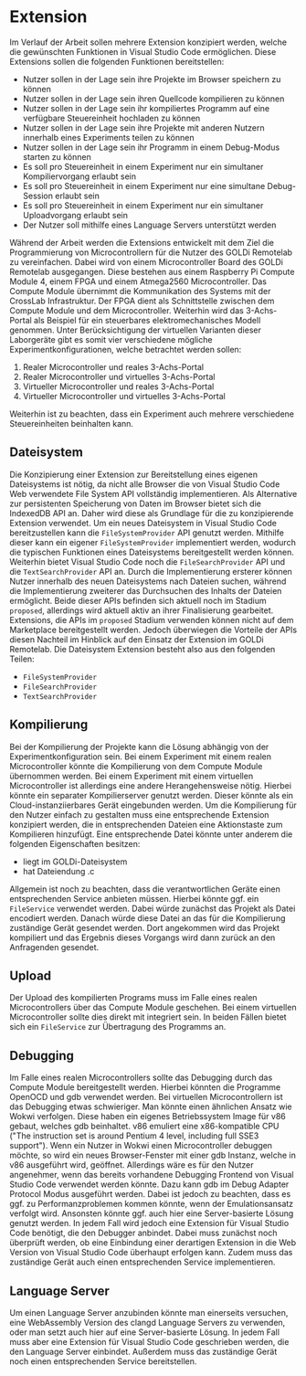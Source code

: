 # Extension

Im Verlauf der Arbeit sollen mehrere Extension konzipiert werden, welche die gewünschten Funktionen in Visual Studio Code ermöglichen. Diese Extensions sollen die folgenden Funktionen bereitstellen:

- Nutzer sollen in der Lage sein ihre Projekte im Browser speichern zu können
- Nutzer sollen in der Lage sein ihren Quellcode kompilieren zu können
- Nutzer sollen in der Lage sein ihr kompiliertes Programm auf eine verfügbare Steuereinheit hochladen zu können
- Nutzer sollen in der Lage sein ihre Projekte mit anderen Nutzern innerhalb eines Experiments teilen zu können
- Nutzer sollen in der Lage sein ihr Programm in einem Debug-Modus starten zu können
- Es soll pro Steuereinheit in einem Experiment nur ein simultaner Kompiliervorgang erlaubt sein
- Es soll pro Steuereinheit in einem Experiment nur eine simultane Debug-Session erlaubt sein
- Es soll pro Steuereinheit in einem Experiment nur ein simultaner Uploadvorgang erlaubt sein
- Der Nutzer soll mithilfe eines Language Servers unterstützt werden

Während der Arbeit werden die Extensions entwickelt mit dem Ziel die Programmierung von Microcontrollern für die Nutzer des GOLDi Remotelab zu vereinfachen. Dabei wird von einem Microcontroller Board des GOLDi Remotelab ausgegangen. Diese bestehen aus einem Raspberry Pi Compute Module 4, einem FPGA und einem Atmega2560 Microcontroller. Das Compute Module übernimmt die Kommunikation des Systems mit der CrossLab Infrastruktur. Der FPGA dient als Schnittstelle zwischen dem Compute Module und dem Microcontroller. Weiterhin wird das 3-Achs-Portal als Beispiel für ein steuerbares elektromechanisches Modell genommen. Unter Berücksichtigung der virtuellen Varianten dieser Laborgeräte gibt es somit vier verschiedene mögliche Experimentkonfigurationen, welche betrachtet werden sollen:

1. Realer Microcontroller und reales 3-Achs-Portal
2. Realer Microcontroller und virtuelles 3-Achs-Portal
3. Virtueller Microcontroller und reales 3-Achs-Portal
4. Virtueller Microcontroller und virtuelles 3-Achs-Portal

Weiterhin ist zu beachten, dass ein Experiment auch mehrere verschiedene Steuereinheiten beinhalten kann.

## Dateisystem

Die Konzipierung einer Extension zur Bereitstellung eines eigenen Dateisystems ist nötig, da nicht alle Browser die von Visual Studio Code Web verwendete File System API vollständig implementieren. Als Alternative zur persistenten Speicherung von Daten im Browser bietet sich die IndexedDB API an. Daher wird diese als Grundlage für die zu konzipierende Extension verwendet. Um ein neues Dateisystem in Visual Studio Code bereitzustellen kann die `FileSystemProvider` API genutzt werden. Mithilfe dieser kann ein eigener `FileSystemProvider` implementiert werden, wodurch die typischen Funktionen eines Dateisystems bereitgestellt werden können. Weiterhin bietet Visual Studio Code noch die `FileSearchProvider` API und die `TextSearchProvider` API an. Durch die Implementierung ersterer können Nutzer innerhalb des neuen Dateisystems nach Dateien suchen, während die Implementierung zweiterer das Durchsuchen des Inhalts der Dateien ermöglicht. Beide dieser APIs befinden sich aktuell noch im Stadium `proposed`, allerdings wird aktuell aktiv an ihrer Finalisierung gearbeitet. Extensions, die APIs im `proposed` Stadium verwenden können nicht auf dem Marketplace bereitgestellt werden. Jedoch überwiegen die Vorteile der APIs diesen Nachteil im Hinblick auf den Einsatz der Extension im GOLDi Remotelab. Die Dateisystem Extension besteht also aus den folgenden Teilen:

- `FileSystemProvider`
- `FileSearchProvider`
- `TextSearchProvider`

## Kompilierung

Bei der Kompilierung der Projekte kann die Lösung abhängig von der Experimentkonfiguration sein. Bei einem Experiment mit einem realen Microcontroller könnte die Kompilierung von dem Compute Module übernommen werden. Bei einem Experiment mit einem virtuellen Microcontroller ist allerdings eine andere Herangehensweise nötig. Hierbei könnte ein separater Kompilierserver genutzt werden. Dieser könnte als ein Cloud-instanziierbares Gerät eingebunden werden. Um die Kompilierung für den Nutzer einfach zu gestalten muss eine entsprechende Extension konzipiert werden, die in entsprechenden Dateien eine Aktionstaste zum Kompilieren hinzufügt. Eine entsprechende Datei könnte unter anderem die folgenden Eigenschaften besitzen:

- liegt im GOLDi-Dateisystem
- hat Dateiendung .c

Allgemein ist noch zu beachten, dass die verantwortlichen Geräte einen entsprechenden Service anbieten müssen. Hierbei könnte ggf. ein `FileService` verwendet werden. Dabei würde zunächst das Projekt als Datei encodiert werden. Danach würde diese Datei an das für die Kompilierung zuständige Gerät gesendet werden. Dort angekommen wird das Projekt kompiliert und das Ergebnis dieses Vorgangs wird dann zurück an den Anfragenden gesendet.

## Upload

Der Upload des kompilierten Programs muss im Falle eines realen Microcontrollers über das Compute Module geschehen. Bei einem virtuellen Microcontroller sollte dies direkt mit integriert sein. In beiden Fällen bietet sich ein `FileService` zur Übertragung des Programms an.

## Debugging

Im Falle eines realen Microcontrollers sollte das Debugging durch das Compute Module bereitgestellt werden. Hierbei könnten die Programme OpenOCD und gdb verwendet werden. Bei virtuellen Microcontrollern ist das Debugging etwas schwieriger. Man könnte einen ähnlichen Ansatz wie Wokwi verfolgen. Diese haben ein eigenes Betriebssystem Image für v86 gebaut, welches gdb beinhaltet. v86 emuliert eine x86-kompatible CPU ("The instruction set is around Pentium 4 level, including full SSE3 support"). Wenn ein Nutzer in Wokwi einen Microcontroller debuggen möchte, so wird ein neues Browser-Fenster mit einer gdb Instanz, welche in v86 ausgeführt wird, geöffnet. Allerdings wäre es für den Nutzer angenehmer, wenn das bereits vorhandene Debugging Frontend von Visual Studio Code verwendet werden könnte. Dazu kann gdb im Debug Adapter Protocol Modus ausgeführt werden. Dabei ist jedoch zu beachten, dass es ggf. zu Performanzproblemen kommen könnte, wenn der Emulationsansatz verfolgt wird. Ansonsten könnte ggf. auch hier eine Server-basierte Lösung genutzt werden. In jedem Fall wird jedoch eine Extension für Visual Studio Code benötigt, die den Debugger anbindet. Dabei muss zunächst noch überprüft werden, ob eine Einbindung einer derartigen Extension in die Web Version von Visual Studio Code überhaupt erfolgen kann. Zudem muss das zuständige Gerät auch einen entsprechenden Service implementieren.

## Language Server

Um einen Language Server anzubinden könnte man einerseits versuchen, eine WebAssembly Version des clangd Language Servers zu verwenden, oder man setzt auch hier auf eine Server-basierte Lösung. In jedem Fall muss aber eine Extension für Visual Studio Code geschrieben werden, die den Language Server einbindet. Außerdem muss das zuständige Gerät noch einen entsprechenden Service bereitstellen.

